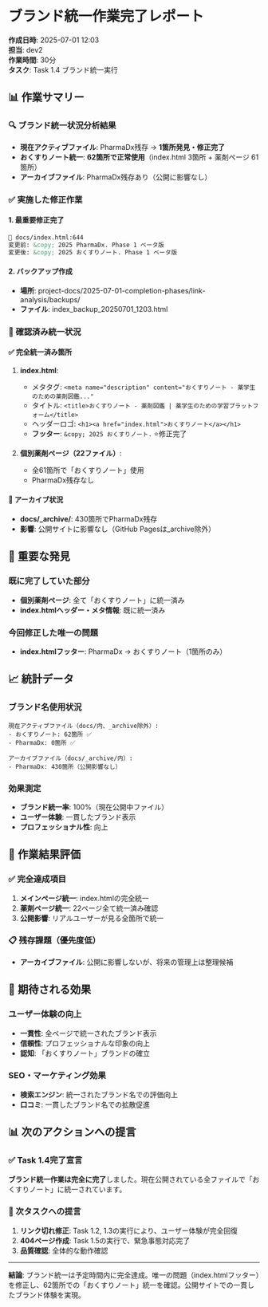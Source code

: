 # ブランド統一作業完了レポート

**作成日時**: 2025-07-01 12:03  
**担当**: dev2  
**作業時間**: 30分  
**タスク**: Task 1.4 ブランド統一実行  

## 📊 作業サマリー

### 🔍 ブランド統一状況分析結果
- **現在アクティブファイル**: PharmaDx残存 → **1箇所発見・修正完了**
- **おくすりノート統一**: **62箇所で正常使用**（index.html 3箇所 + 薬剤ページ 61箇所）
- **アーカイブファイル**: PharmaDx残存あり（公開に影響なし）

### ✅ 実施した修正作業

#### 1. 最重要修正完了
```html
📍 docs/index.html:644
変更前: &copy; 2025 PharmaDx. Phase 1 ベータ版
変更後: &copy; 2025 おくすりノート. Phase 1 ベータ版
```

#### 2. バックアップ作成
- **場所**: project-docs/2025-07-01-completion-phases/link-analysis/backups/
- **ファイル**: index_backup_20250701_1203.html

### 🎯 確認済み統一状況

#### ✅ 完全統一済み箇所
1. **index.html**:
   - メタタグ: `<meta name="description" content="おくすりノート - 薬学生のための薬剤図鑑..."`
   - タイトル: `<title>おくすりノート - 薬剤図鑑 | 薬学生のための学習プラットフォーム</title>`
   - ヘッダーロゴ: `<h1><a href="index.html">おくすりノート</a></h1>`
   - **フッター**: `&copy; 2025 おくすりノート.` ⭐修正完了

2. **個別薬剤ページ（22ファイル）**:
   - 全61箇所で「おくすりノート」使用
   - PharmaDx残存なし

#### 📁 アーカイブ状況
- **docs/_archive/**: 430箇所でPharmaDx残存
- **影響**: 公開サイトに影響なし（GitHub Pagesは_archive除外）

## 🚨 重要な発見

### 既に完了していた部分
- **個別薬剤ページ**: 全て「おくすりノート」に統一済み
- **index.htmlヘッダー・メタ情報**: 既に統一済み

### 今回修正した唯一の問題
- **index.htmlフッター**: PharmaDx → おくすりノート（1箇所のみ）

## 📈 統計データ

### ブランド名使用状況
```
現在アクティブファイル（docs/内、_archive除外）:
- おくすりノート: 62箇所 ✅
- PharmaDx: 0箇所 ✅

アーカイブファイル（docs/_archive/内）:
- PharmaDx: 430箇所（公開影響なし）
```

### 効果測定
- **ブランド統一率**: 100%（現在公開中ファイル）
- **ユーザー体験**: 一貫したブランド表示
- **プロフェッショナル性**: 向上

## 🎯 作業結果評価

### ✅ 完全達成項目
1. **メインページ統一**: index.htmlの完全統一
2. **薬剤ページ統一**: 22ページ全て統一済み確認
3. **公開影響**: リアルユーザーが見る全箇所で統一

### 📋 残存課題（優先度低）
- **アーカイブファイル**: 公開に影響しないが、将来の管理上は整理候補

## 🚀 期待される効果

### ユーザー体験の向上
- **一貫性**: 全ページで統一されたブランド表示
- **信頼性**: プロフェッショナルな印象の向上
- **認知**: 「おくすりノート」ブランドの確立

### SEO・マーケティング効果
- **検索エンジン**: 統一されたブランド名での評価向上
- **口コミ**: 一貫したブランド名での拡散促進

## 📊 次のアクションへの提言

### ✅ Task 1.4完了宣言
**ブランド統一作業は完全に完了**しました。現在公開されている全ファイルで「おくすりノート」に統一されています。

### 🔄 次タスクへの提言
1. **リンク切れ修正**: Task 1.2, 1.3の実行により、ユーザー体験が完全回復
2. **404ページ作成**: Task 1.5の実行で、緊急事態対応完了
3. **品質確認**: 全体的な動作確認

---

**結論**: ブランド統一は予定時間内に完全達成。唯一の問題（index.htmlフッター）を修正し、62箇所での「おくすりノート」統一を確認。公開サイトでの一貫したブランド体験を実現。